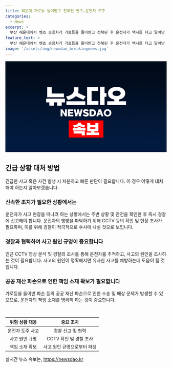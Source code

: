 ```yaml
---
title: 해운대 가로등 들이받고 전복된 벤츠…운전자 도주
categories:
  - News
excerpt: >
  부산 해운대에서 벤츠 승용차가 가로등을 들이받고 전복된 후 운전자가 택시를 타고 달아난 사건이 발생했다. 운전자는 사고 후 즉시 택시를 타고 도주하며 경찰이 추적 중이다. 현장의 CCTV 영상 등을 통해 운전자를 추적하고 사고 원인을 조사 중이다. 해당 사고로 차량과 가로등이 파손됐지만 인명 피해는 없었다.
feature_text: >
  부산 해운대에서 벤츠 승용차가 가로등을 들이받고 전복된 후 운전자가 택시를 타고 달아난 사건이 발생했다. 운전자는 사고 후 즉시 택시를 타고 도주하며 경찰이 추적 중이다. 현장의 CCTV 영상 등을 통해 운전자를 추적하고 사고 원인을 조사 중이다. 해당 사고로 차량과 가로등이 파손됐지만 인명 피해는 없었다.
image: '/assets/img/newsdao_breakingnews.jpg'
---
```


<p><img src="/assets/img/newsdao_breakingnews.jpg" alt="pcversion 속보" /></p>

<h2 data-ke-size="size26">긴급 상황 대처 방법</h2>

<p data-ke-size="size16">긴급한 사고 혹은 사건 발생 시 차분하고 빠른 판단이 필요합니다. 이 경우 어떻게 대처해야 하는지 알아보겠습니다.</p>

<h3>신속한 조치가 필요한 상황에서는</h3>

<p data-ke-size="size16">운전자가 사고 현장을 떠나려 하는 상황에서는 주변 상황 및 안전을 확인한 후 즉시 경찰에 신고해야 합니다. 운전자의 행방을 파악하기 위해 CCTV 등의 확인 및 현장 조사가 필요하며, 이를 위해 경찰이 적극적으로 수사에 나설 것으로 보입니다.</p>

<h3>경찰과 협력하여 사고 원인 규명이 중요합니다</h3>

<p data-ke-size="size16">인근 CCTV 영상 분석 및 경찰의 조사를 통해 운전자를 추적하고, 사고의 원인을 조사하는 것이 필요합니다. 사고의 원인이 명확해지면 유사한 사고를 예방하는데 도움이 될 것입니다.</p>

<h3>공공 재산 파손으로 인한 책임 소재 확보가 필요합니다</h3>

<p data-ke-size="size16">가로등을 들이반 파손 등의 공공 재산 파손으로 인한 소송 및 배상 문제가 발생할 수 있으므로, 운전자의 책임 소재를 명확히 하는 것이 중요합니다.</p>

<p data-ke-size="size16">&nbsp;</p>

<table>
<thead>
<tr>
<th style="text-align: center;">위험 상황 대응</th>
<th style="text-align: center;">중요 조치</th>
</tr>
</thead>
<tbody>
<tr>
<td style="text-align: center;">운전자 도주 사고</td>
<td style="text-align: center;">경찰 신고 및 협력</td>
</tr>
<tr>
<td style="text-align: center;">사고 원인 규명</td>
<td style="text-align: center;">CCTV 확인 및 경찰 조사</td>
</tr>
<tr>
<td style="text-align: center;">책임 소재 확보</td>
<td style="text-align: center;">사고 원인 규명으로부터 파생</td>
</tr>
</tbody>
</table>
실시간 뉴스 속보는, <a href="https://newsdao.kr" rel="dofollow">https://newsdao.kr</a>


